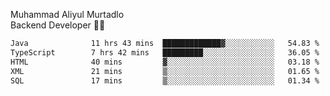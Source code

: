 Muhammad Aliyul Murtadlo
<br>
Backend Developer 👨‍💻
<br>
<!--START_SECTION:waka-->

```txt
Java              11 hrs 43 mins  █████████████▓░░░░░░░░░░░   54.83 %
TypeScript        7 hrs 42 mins   █████████░░░░░░░░░░░░░░░░   36.05 %
HTML              40 mins         ▓░░░░░░░░░░░░░░░░░░░░░░░░   03.18 %
XML               21 mins         ▒░░░░░░░░░░░░░░░░░░░░░░░░   01.65 %
SQL               17 mins         ▒░░░░░░░░░░░░░░░░░░░░░░░░   01.34 %
```

<!--END_SECTION:waka-->
